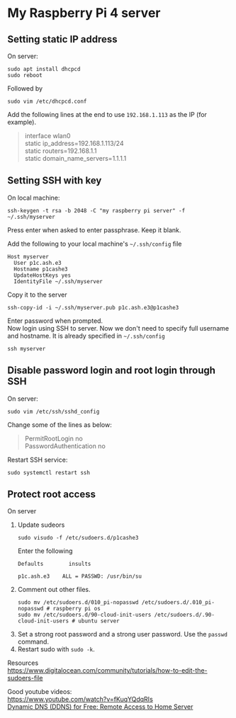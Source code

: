 # My Raspberry Pi 4 server

## Setting static IP address
On server:  
```
sudo apt install dhcpcd
sudo reboot
```
Followed by
```
sudo vim /etc/dhcpcd.conf
```
Add the following lines at the end to use `192.168.1.113` as the IP (for example).
> interface wlan0  
> static ip_address=192.168.1.113/24  
> static routers=192.168.1.1  
> static domain_name_servers=1.1.1.1  

## Setting SSH with key
On local machine:  
```
ssh-keygen -t rsa -b 2048 -C "my raspberry pi server" -f ~/.ssh/myserver
```
Press enter when asked to enter passphrase. Keep it blank.

Add the following to your local machine's `~/.ssh/config` file  
```
Host myserver
  User p1c.ash.e3
  Hostname p1cashe3
  UpdateHostKeys yes
  IdentityFile ~/.ssh/myserver
```
Copy it to the server
```
ssh-copy-id -i ~/.ssh/myserver.pub p1c.ash.e3@p1cashe3
```
Enter password when prompted.  
Now login using SSH to server. Now we don't need to specify full username and hostname. It is already specified in `~/.ssh/config`
```
ssh myserver
```

## Disable password login and root login through SSH
On server:
```
sudo vim /etc/ssh/sshd_config
```
Change some of the lines as below:  
> PermitRootLogin no  
> PasswordAuthentication no

Restart SSH service:
```
sudo systemctl restart ssh
```

## Protect root access
On server
1. Update sudeors
   ```
   sudo visudo -f /etc/sudoers.d/p1cashe3
   ```
   Enter the following
   ```
   Defaults        insults

   p1c.ash.e3    ALL = PASSWD: /usr/bin/su
   ```
2. Comment out other files.
   ```
   sudo mv /etc/sudoers.d/010_pi-nopasswd /etc/sudoers.d/.010_pi-nopasswd # raspberry pi os
   sudo mv /etc/sudoers.d/90-cloud-init-users /etc/sudoers.d/.90-cloud-init-users # ubuntu server
   ```
4. Set a strong root password and a strong user password. Use the `passwd` command.
3. Restart sudo with `sudo -k`.

Resources  
https://www.digitalocean.com/community/tutorials/how-to-edit-the-sudoers-file









Good youtube videos:  
https://www.youtube.com/watch?v=fKuqYQdqRIs  
[Dynamic DNS (DDNS) for Free: Remote Access to Home Server](https://www.youtube.com/watch?v=wCJjiHp0d0w)
